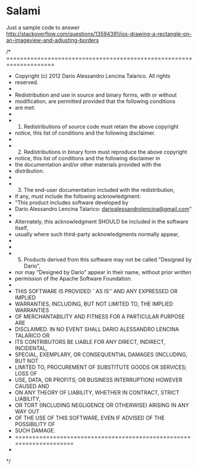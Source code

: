 Salami
======

Just a sample code to answer http://stackoverflow.com/questions/13594391/ios-drawing-a-rectangle-on-an-imageview-and-adjusting-borders

/* ====================================================================
 * Copyright (c) 2012 Dario Alessandro Lencina Talarico.  All rights
 * reserved.
 *
 * Redistribution and use in source and binary forms, with or without
 * modification, are permitted provided that the following conditions
 * are met:
 *
 * 1. Redistributions of source code must retain the above copyright
 *    notice, this list of conditions and the following disclaimer.
 *
 * 2. Redistributions in binary form must reproduce the above copyright
 *    notice, this list of conditions and the following disclaimer in
 *    the documentation and/or other materials provided with the
 *    distribution.
 *
 * 3. The end-user documentation included with the redistribution,
 *    if any, must include the following acknowledgment:
 *    "This product includes software developed by
 *    Dario Alessandro Lencina Talarico: darioalessandrolencina@gmail.com"
 *
 *    Alternately, this acknowledgment SHOULD be included in the software itself,
 *    usually where such third-party acknowledgments normally appear,
 *
 *
 * 5. Products derived from this software may not be called "Designed by Dario",
 *    nor may "Designed by Dario" appear in their name, without prior written
 *    permission of the Apache Software Foundation.
 *
 * THIS SOFTWARE IS PROVIDED ``AS IS'' AND ANY EXPRESSED OR IMPLIED
 * WARRANTIES, INCLUDING, BUT NOT LIMITED TO, THE IMPLIED WARRANTIES
 * OF MERCHANTABILITY AND FITNESS FOR A PARTICULAR PURPOSE ARE
 * DISCLAIMED.  IN NO EVENT SHALL DARIO ALESSANDRO LENCINA TALARICO OR
 * ITS CONTRIBUTORS BE LIABLE FOR ANY DIRECT, INDIRECT, INCIDENTAL,
 * SPECIAL, EXEMPLARY, OR CONSEQUENTIAL DAMAGES (INCLUDING, BUT NOT
 * LIMITED TO, PROCUREMENT OF SUBSTITUTE GOODS OR SERVICES; LOSS OF
 * USE, DATA, OR PROFITS; OR BUSINESS INTERRUPTION) HOWEVER CAUSED AND
 * ON ANY THEORY OF LIABILITY, WHETHER IN CONTRACT, STRICT LIABILITY,
 * OR TORT (INCLUDING NEGLIGENCE OR OTHERWISE) ARISING IN ANY WAY OUT
 * OF THE USE OF THIS SOFTWARE, EVEN IF ADVISED OF THE POSSIBILITY OF
 * SUCH DAMAGE.
 * ====================================================================
 *
 */
